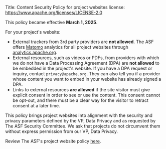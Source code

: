Title: Content Security Policy for project websites 
license: https://www.apache.org/licenses/LICENSE-2.0

This policy became effective **March 1, 2025**. 

For your project's website:

  - External trackers from 3rd party providers are **not allowed**. The ASF offers <a href="https://matomo.org/" target="_blank">Matomo</a> analytics for all project websites through <a href="https://analytics.apache.org" target="_blank">analytics.apache.org</a>.
  - External resources, such as videos or PDFs, from providers with which we do not have a Data Processing Agreement (DPA) are **not allowed** to be embedded in the project's website. If you have a DPA request or inquiry, contact `privacy@apache.org`. They can also tell you if a provider whose content you want to embed in your website has already signed a DPA.
  - Links to external resources **are allowed** if the site visitor must give explicit consent in order to see or use the content. This consent cannot be opt-out, and there must be a clear way for the visitor to retract consent at a later time.

This policy brings project websites into alignment with the security and privacy parameters defined by the VP, Data Privacy and as requested by The ASF Security Committee. We ask that projects do not circumvent them without express permission from our VP, Data Privacy. 

Review The ASF's project website policy <a href="https://privacy.apache.org/policies/website-policy.html" target="_blank">here</a>.

